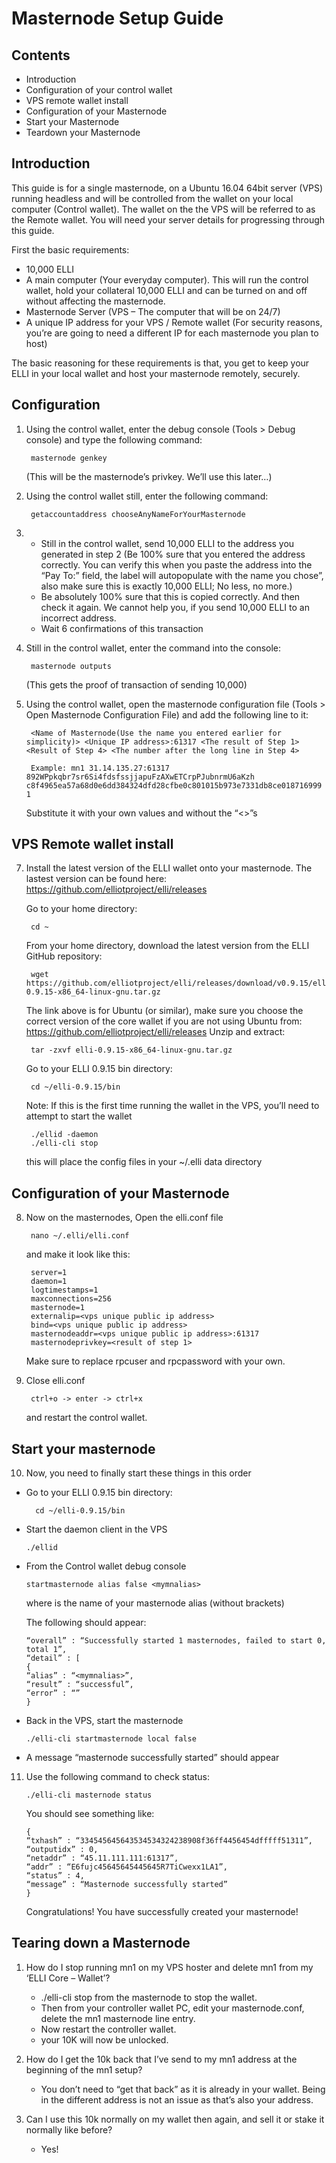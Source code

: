 
Masternode Setup Guide
======================
## Contents
- Introduction
- Configuration of your control wallet
- VPS remote wallet install
- Configuration of your Masternode
- Start your Masternode
- Teardown your Masternode
## Introduction
This guide is for a single masternode, on a Ubuntu 16.04 64bit server (VPS) running headless and will be controlled from the wallet on your local computer (Control wallet). The wallet on the the VPS will be referred to as the Remote wallet.
You will need your server details for progressing through this guide.

First the basic requirements:

* 10,000 ELLI
* A main computer (Your everyday computer). This will run the control wallet, hold your collateral 10,000 ELLI and can be turned on and off without affecting the masternode.
* Masternode Server (VPS – The computer that will be on 24/7)
* A unique IP address for your VPS / Remote wallet
(For security reasons, you’re are going to need a different IP for each masternode you plan to host)

The basic reasoning for these requirements is that, you get to keep your ELLI in your local wallet and host your masternode remotely, securely.

## Configuration

1) Using the control wallet, enter the debug console (Tools > Debug console) and type the following command:

        masternode genkey

    (This will be the masternode’s privkey. We’ll use this later…)

2) Using the control wallet still, enter the following command:

        getaccountaddress chooseAnyNameForYourMasternode

3) 
    - Still in the control wallet, send 10,000 ELLI to the address you generated in step 2 (Be 100% sure that you entered the address correctly. You can verify this when you paste the address into the “Pay To:” field, the label will autopopulate with the name you chose”, also make sure this is exactly 10,000 ELLI; No less, no more.)
    - Be absolutely 100% sure that this is copied correctly. And then check it again. We cannot help you, if you send 10,000 ELLI to an incorrect address.
    - Wait 6 confirmations of this transaction

4) Still in the control wallet, enter the command into the console:

        masternode outputs
    (This gets the proof of transaction of sending 10,000)

5) Using the control wallet, open the masternode configuration file (Tools > Open Masternode Configuration File) and add the following line to it:

        <Name of Masternode(Use the name you entered earlier for simplicity)> <Unique IP address>:61317 <The result of Step 1> <Result of Step 4> <The number after the long line in Step 4>

        Example: mn1 31.14.135.27:61317 892WPpkqbr7sr6Si4fdsfssjjapuFzAXwETCrpPJubnrmU6aKzh c8f4965ea57a68d0e6dd384324dfd28cfbe0c801015b973e7331db8ce018716999 1

    Substitute it with your own values and without the “<>”s

## VPS Remote wallet install
7) Install the latest version of the ELLI wallet onto your masternode. The lastest version can be found here: https://github.com/elliotproject/elli/releases

    Go to your home directory:

        cd ~
    From your home directory, download the latest version from the ELLI GitHub repository:

        wget https://github.com/elliotproject/elli/releases/download/v0.9.15/elli-0.9.15-x86_64-linux-gnu.tar.gz
    The link above is for Ubuntu (or similar), make sure you choose the correct version of the core wallet if you are not using Ubuntu from: 
https://github.com/elliotproject/elli/releases
Unzip and extract:  

        tar -zxvf elli-0.9.15-x86_64-linux-gnu.tar.gz

    Go to your ELLI 0.9.15 bin directory:

        cd ~/elli-0.9.15/bin
    Note: If this is the first time running the wallet in the VPS, you’ll need to attempt to start the wallet

        ./ellid -daemon
        ./elli-cli stop
    this will place the config files in your ~/.elli data directory
## Configuration of your Masternode
8) Now on the masternodes, Open the elli.conf file 

        nano ~/.elli/elli.conf

    and make it look like this:

        server=1
        daemon=1
        logtimestamps=1
        maxconnections=256
        masternode=1
        externalip=<vps unique public ip address>
        bind=<vps unique public ip address>
        masternodeaddr=<vps unique public ip address>:61317
        masternodeprivkey=<result of step 1>

    Make sure to replace rpcuser and rpcpassword with your own.

9) Close elli.conf 

        ctrl+o -> enter -> ctrl+x

    and restart the control wallet.

## Start your masternode

10) Now, you need to finally start these things in this order
- Go to your ELLI 0.9.15 bin directory:

        cd ~/elli-0.9.15/bin

- Start the daemon client in the VPS

      ./ellid

- From the Control wallet debug console

      startmasternode alias false <mymnalias>

  where <mymnalias> is the name of your masternode alias (without brackets)

  The following should appear:
    
      “overall” : “Successfully started 1 masternodes, failed to start 0, total 1”,
      “detail” : [
      {
      “alias” : “<mymnalias>”,
      “result” : “successful”,
      “error” : “”
      }

- Back in the VPS, start the masternode

      ./elli-cli startmasternode local false

- A message “masternode successfully started” should appear

11) Use the following command to check status:

        ./elli-cli masternode status

    You should see something like:

        {
        “txhash” : “334545645643534534324238908f36ff4456454dfffff51311”,
        “outputidx” : 0,
        “netaddr” : “45.11.111.111:61317”,
        “addr” : “E6fujc45645645445645R7TiCwexx1LA1”,
        “status” : 4,
        “message” : “Masternode successfully started”
        }

    Congratulations! You have successfully created your masternode!

## Tearing down a Masternode
1) How do I stop running mn1 on my VPS hoster and delete mn1 from my ‘ELLI Core – Wallet’?

    * ./elli-cli stop from the masternode to stop the wallet.
    * Then from your controller wallet PC, edit your masternode.conf, delete the mn1 masternode line entry.
    * Now restart the controller wallet.
    * your 10K will now be unlocked.

2) How do I get the 10k back that I’ve send to my mn1 address at the beginning of the mn1 setup?

    * You don’t need to “get that back” as it is already in your wallet.
    Being in the different address is not an issue as that’s also your address.

3) Can I use this 10k normally on my wallet then again, and sell it or stake it normally like before?

    * Yes!